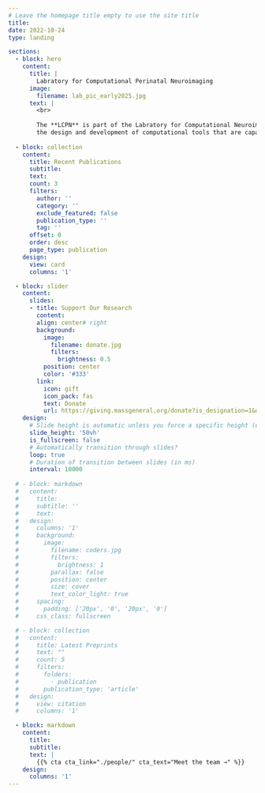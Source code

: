 ```yaml
---
# Leave the homepage title empty to use the site title
title:
date: 2022-10-24
type: landing

sections:
  - block: hero
    content:
      title: |
        Labratory for Computational Perinatal Neuroimaging
      image:
        filename: lab_pic_early2025.jpg
      text: |
        <br>
        
        The **LCPN** is part of the Labratory for Computational Neuroimaging at the Athinoula A. Martinos Center at MGH. We are focused on
        the design and development of computational tools that are capable of processing and exploring perinatal neurodevelopment. Our projects cover both in vivo and ex vivo imaging efforts. 
  
  - block: collection
    content:
      title: Recent Publications
      subtitle:
      text:
      count: 3
      filters:
        author: ''
        category: ''
        exclude_featured: false
        publication_type: ''
        tag: ''
      offset: 0
      order: desc
      page_type: publication
    design:
      view: card
      columns: '1'

  - block: slider
    content:
      slides:
      - title: Support Our Research 
        content: 
        align: center# right
        background:
          image:
            filename: donate.jpg
            filters:
              brightness: 0.5
          position: center
          color: '#333'
        link:
          icon: gift
          icon_pack: fas
          text: Donate
          url: https://giving.massgeneral.org/donate?is_designation=1&designation=Lilla%20Zollei
    design:
      # Slide height is automatic unless you force a specific height (e.g. '400px')
      slide_height: '50vh'
      is_fullscreen: false
      # Automatically transition through slides?
      loop: true
      # Duration of transition between slides (in ms)
      interval: 10000
  
  # - block: markdown
  #   content:
  #     title:
  #     subtitle: ''
  #     text:
  #   design:
  #     columns: '1'
  #     background:
  #       image: 
  #         filename: coders.jpg
  #         filters:
  #           brightness: 1
  #         parallax: false
  #         position: center
  #         size: cover
  #         text_color_light: true
  #     spacing:
  #       padding: ['20px', '0', '20px', '0']
  #     css_class: fullscreen

  # - block: collection
  #   content:
  #     title: Latest Preprints
  #     text: ""
  #     count: 5
  #     filters:
  #       folders:
  #         - publication
  #       publication_type: 'article'
  #   design:
  #     view: citation
  #     columns: '1'

  - block: markdown
    content:
      title:
      subtitle:
      text: |
        {{% cta cta_link="./people/" cta_text="Meet the team →" %}}
    design:
      columns: '1'
---
```

